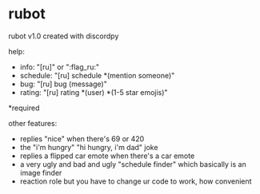 # rubot

rubot v1.0 created with discordpy

help:

 - info: "[ru]" or ":flag_ru:"
 - schedule: "[ru] schedule *(mention someone)"
 - bug: "[ru] bug (message)"
 - rating: "[ru] rating *(user) *(1-5 star emojis)"

*required

other features:

 - replies "nice" when there's 69 or 420
 - the "i'm hungry" "hi hungry, i'm dad" joke
 - replies a flipped car emote when there's a car emote
 - a very ugly and bad and ugly "schedule finder" which basically is an image finder
 - reaction role but you have to change ur code to work, how convenient
